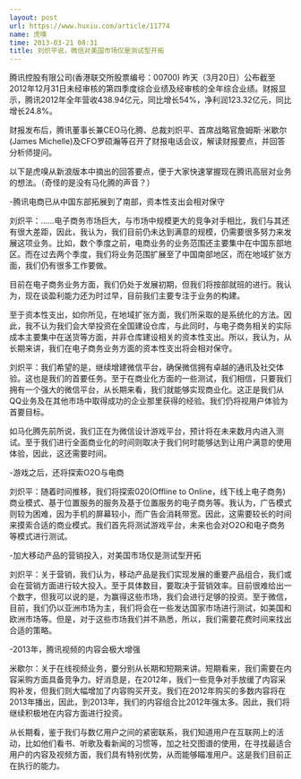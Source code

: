 ```yaml
---
layout: post
url: https://www.huxiu.com/article/11774
name: 虎嗅
time: 2013-03-21 08:31
title: 刘炽平说，微信对美国市场仅是测试型开拓
---
```

腾讯控股有限公司(香港联交所股票编号：00700) 昨天（3月20日）公布截至2012年12月31日未经审核的第四季度综合业绩及经审核的全年综合业绩。财报显示，腾讯2012年全年营收438.94亿元，同比增长54%，净利润123.32亿元，同比增长24.8%。

财报发布后，腾讯董事长兼CEO马化腾、总裁刘炽平、首席战略官詹姆斯·米歇尔(James Michelle)及CFO罗硕瀚等召开了财报电话会议，解读财报要点，并回答分析师提问。

以下是虎嗅从新浪版本中摘出的回答要点，便于大家快速掌握现在腾讯高层对业务的想法。（奇怪的是没有马化腾的声音？）

-腾讯电商已从中国东部拓展到了南部，资本性支出会相对保守

刘炽平：……电子商务市场巨大，与市场中规模更大的竞争对手相比，我们与其还有很大差距，因此，我认为，我们目前仍未达到满意的规模，仍需要很多努力来发展这项业务。比如，数个季度之前，电商业务的业务范围还主要集中在中国东部地区。而在过去两个季度，我们将业务范围扩展至了中国南部地区，而在地域扩张方面，我们仍有很多工作要做。

目前在电子商务业务方面，我们仍处于发展初期，但我们将按部就班的进行。我认为，现在谈盈利能力还为时过早，目前我们主要专注于业务的构建。

至于资本性支出，如你所见，在地域扩张方面，我们所采取的是系统化的方法。因此，我不认为我们会大举投资在全国建设仓库，与此同时，与电子商务相关的实际成本主要集中在送货等方面，并非仓库建设相关的资本性支出。所以，我认为，从长期来讲，我们在电子商务业务方面的资本性支出将会相对保守。

刘炽平：我们希望的是，继续增建微信平台，确保微信拥有卓越的通讯及社交体验。这也是我们的首要任务。至于在商业化方面的一些测试，我们相信，只要我们拥有一个强大的微信平台，从长期来看，我们就能够实现商业化。这正是我们从QQ业务及在其他市场中取得成功的企业那里获得的经验。我们仍将视用户体验为首要目标。

如马化腾先前所说，我们正在为微信设计游戏平台，预计将在未来数月内进入测试。至于我们进行全面商业化的时间则取决于我们何时能够达到让用户满意的使用体验，因此，这还需要时间。

-游戏之后，还将探索O2O与电商

刘炽平：随着时间推移，我们将探索020(Offline to Online，线下线上电子商务)商业模式、基于位置服务的服务及基于位置服务的电子商务等。我认为，广告模式则较为困难，因为手机的屏幕较小，而广告会消耗带宽。因此，这需要较长的时间来摸索合适的商业模式。我们首先将测试游戏平台，未来也会对O2O和电子商务等模式进行测试。

-加大移动产品的营销投入，对美国市场仅是测试型开拓

刘炽平：关于营销，我们认为，移动产品是我们实现发展的重要产品组合，我们或会在营销方面进行较大投入。至于具体数目，要取决于营销效率。目前很难给出一个数字，但我可以说的是，为赢得这些市场，我们会进行足够的投资。至于微信，目前，我们仍以亚洲市场为主，我们将会在一些发达国家市场进行测试，如美国和欧洲市场等。但是，对于这些市场我们并不熟悉，所以，我们需要花费时间来找出合适的策略。

-2013年，腾讯视频的内容会极大增强

米歇尔：关于在线视频业务，要分别从长期和短期来讲。短期看来，我们需要在内容采购方面具备竞争力。好消息是，在2012年，我们一些竞争对手放缓了内容采购补发，但我们则大幅增加了内容购买开支。我们在2012年购买的多数内容将在2013年播出，因此，到2013年，我们的内容组合比2012年强太多。因此，我们将继续积极地在内容方面进行投资。

从长期看，鉴于我们与数亿用户之间的紧密联系，我们知道用户在互联网上的活动，比如他们看书、听歌及看新闻的习惯等，加之社交图谱的使用，在寻找最适合用户的内容及视频方面，我们具有特别优势，从而能够瞄准用户。这是我们目前正在执行的能力。

